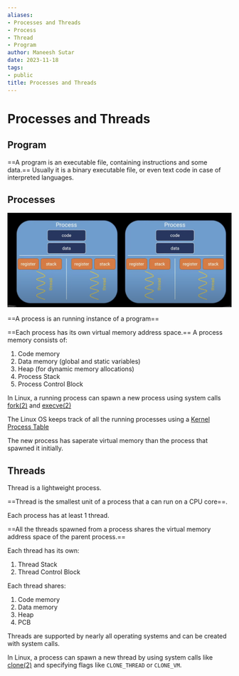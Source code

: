 ```yaml
---
aliases:
- Processes and Threads
- Process
- Thread
- Program
author: Maneesh Sutar
date: 2023-11-18
tags:
- public
title: Processes and Threads
---
```


# Processes and Threads

## Program

==A program is an executable file, containing instructions and some data.==
Usually it is a binary executable file, or even text code in case of interpreted languages.

## Processes

![process_components](Artifacts/process_components.png)

==A process is an running instance of a program==

==Each process has its own virtual memory address space.==
A process memory consists of:

1. Code memory
1. Data memory (global and static variables)
1. Heap (for dynamic memory allocations)
1. Process Stack
1. Process Control Block

In Linux, a running process can spawn a new process using system calls [fork(2)](https://man7.org/linux/man-pages/man2/fork.2.html) and [execve(2)](https://man7.org/linux/man-pages/man2/execve.2.html)

The Linux OS keeps track of all the running processes using a [Kernel Process Table](https://exposnitc.github.io/os_design-files/process_table.html)

The new process has saperate virtual memory than the process that spawned it initially.

## Threads

Thread is a lightweight process.

==Thread is the smallest unit of a process that a can run on a CPU core==.

Each process has at least 1 thread.

==All the threads spawned from a process shares the virtual memory address space of the parent process.==

Each thread has its own:

1. Thread Stack
1. Thread Control Block

Each thread shares:

1. Code memory
1. Data memory
1. Heap
1. PCB

Threads are supported by nearly all operating systems and can be created with system calls.

In Linux, a process can spawn a new thread by using system calls like [clone(2)](https://man7.org/linux/man-pages/man2/clone.2.html) and specifying flags like `CLONE_THREAD` or `CLONE_VM`.
